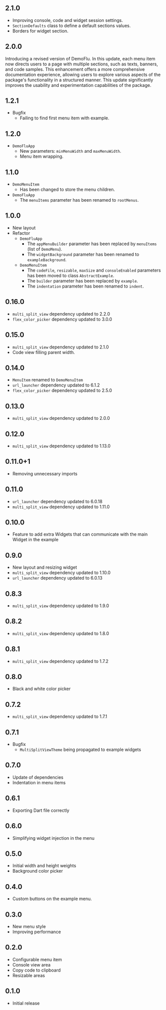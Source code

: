## 2.1.0

* Improving console, code and widget session settings. 
* `SectionDefaults` class to define a default sections values.
* Borders for widget section.

## 2.0.0

Introducing a revised version of DemoFlu. In this update, each menu item now directs users
to a page with multiple sections, such as texts, banners, and code samples.
This enhancement offers a more comprehensive documentation experience, allowing users
to explore various aspects of the package's functionality in a structured manner.
This update significantly improves the usability and experimentation capabilities of the package.

## 1.2.1

* Bugfix
  * Failing to find first menu item with example.

## 1.2.0

* `DemoFluApp`  
  * New parameters: `minMenuWidth` and `maxMenuWidth`.
  * Menu item wrapping.

## 1.1.0

* `DemoMenuItem`
  * Has been changed to store the menu children.
* `DemoFluApp`  
  * The `menuItems` parameter has been renamed to `rootMenus`.

## 1.0.0

* New layout
* Refactor
    * `DemoFluApp`
        * The `appMenuBuilder` parameter has been replaced by `menuItems` (list of `DemoMenu`).
        * The `widgetBackground` parameter has been renamed to `exampleBackground`.
    * `DemoMenuItem`
        * The `codeFile`, `resizable`, `maxSize` and `consoleEnabled` parameters has been moved to
          class `AbstractExample`.
        * The `builder` parameter has been replaced by `example`.
        * The `indentation` parameter has been renamed to `indent`.

## 0.16.0

* `multi_split_view` dependency updated to 2.2.0
* `flex_color_picker` dependency updated to 3.0.0

## 0.15.0

* `multi_split_view` dependency updated to 2.1.0
* Code view filling parent width.

## 0.14.0

* `MenuItem` renamed to `DemoMenuItem`
* `url_launcher` dependency updated to 6.1.2
* `flex_color_picker` dependency updated to 2.5.0

## 0.13.0

* `multi_split_view` dependency updated to 2.0.0

## 0.12.0

* `multi_split_view` dependency updated to 1.13.0

## 0.11.0+1

* Removing unnecessary imports

## 0.11.0

* `url_launcher` dependency updated to 6.0.18
* `multi_split_view` dependency updated to 1.11.0

## 0.10.0

* Feature to add extra Widgets that can communicate with the main Widget in the example

## 0.9.0

* New layout and resizing widget
* `multi_split_view` dependency updated to 1.10.0
* `url_launcher` dependency updated to 6.0.13

## 0.8.3

* `multi_split_view` dependency updated to 1.9.0

## 0.8.2

* `multi_split_view` dependency updated to 1.8.0

## 0.8.1

* `multi_split_view` dependency updated to 1.7.2

## 0.8.0

* Black and white color picker

## 0.7.2

* `multi_split_view` dependency updated to 1.7.1

## 0.7.1

* Bugfix
    * `MultiSplitViewTheme` being propagated to example widgets

## 0.7.0

* Update of dependencies
* Indentation in menu items

## 0.6.1

* Exporting Dart file correctly

## 0.6.0

* Simplifying widget injection in the menu

## 0.5.0

* Initial width and height weights
* Background color picker

## 0.4.0

* Custom buttons on the example menu.

## 0.3.0

* New menu style
* Improving performance

## 0.2.0

* Configurable menu item
* Console view area
* Copy code to clipboard
* Resizable areas

## 0.1.0

* Initial release
